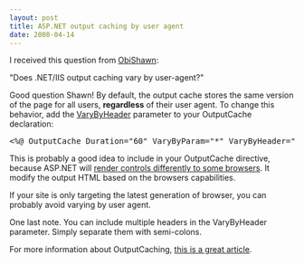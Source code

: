 ```yaml
---
layout: post
title: ASP.NET output caching by user agent
date: 2008-04-14
---
```


I received this question from [ObiShawn](http://www.Obishawn.com):

&quot;Does .NET/IIS output caching vary by user-agent?&quot;

Good question Shawn! By default, the output cache stores the same version of the page for all users, **regardless** of their user agent. To change this behavior, add the [VaryByHeader](http://msdn2.microsoft.com/en-us/library/system.web.ui.outputcacheparameters.varybyheader.aspx) parameter to your OutputCache declaration:
  <pre class="xml" name="code">&lt;%@ OutputCache Duration=&quot;60&quot; VaryByParam=&quot;*&quot; VaryByHeader=&quot;User-Agent&quot;  %&gt;</pre>

This is probably a good idea to include in your OutputCache directive, because ASP.NET will [render controls differently to some browsers](http://msdn2.microsoft.com/en-us/library/x3k2ssx2(VS.80).aspx). It modify the output HTML based on the browsers capabilities. 

If your site is only targeting the latest generation of browser, you can probably avoid varying by user agent. 

One last note. You can include multiple headers in the VaryByHeader parameter. Simply separate them with semi-colons. 

For more information about OutputCaching, [this is a great article](http://aspnet.4guysfromrolla.com/articles/022802-1.aspx).